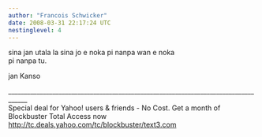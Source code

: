 ```yaml
---
author: "Francois Schwicker"
date: 2008-03-31 22:17:24 UTC
nestinglevel: 4
---
```

sina jan utala la sina jo e noka pi nanpa wan e noka  
pi nanpa tu.  
  
jan Kanso  
  
  
  
\_\_\_\_\_\_\_\_\_\_\_\_\_\_\_\_\_\_\_\_\_\_\_\_\_\_\_\_\_\_\_\_\_\_\_\_\_\_\_\_\_\_\_\_\_\_\_\_\_\_\_\_\_\_\_\_\_\_\_\_\_\_\_\_\_\_\_\_\_\_\_\_\_\_\_\_\_\_\_\_\_\_\_\_  
Special deal for Yahoo! users & friends - No Cost. Get a month of Blockbuster Total Access now  
http://tc.deals.yahoo.com/tc/blockbuster/text3.com